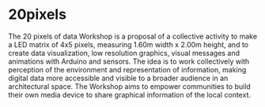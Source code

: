 # 20pixels
The 20 pixels of data Workshop is a proposal of a collective activity to make a LED matrix of 4x5 pixels, measuring 1.60m width x 2.00m height, and to create data visualization, low resolution graphics, visual messages and animations with Arduino and sensors. The idea is to work collectively with perception of the environment and representation of information, making digital data more accessible and visible to a broader audience in an architectural space. The Workshop aims to empower communities to build their own media device to share graphical information of the local context.
